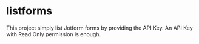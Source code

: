 # listforms
This project simply list Jotform forms by providing the API Key. An API Key with Read Only permission is enough. 

